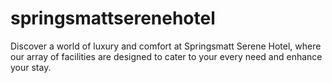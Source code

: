 # springsmattserenehotel
 Discover a world of luxury and comfort at Springsmatt Serene Hotel, where our array of facilities are designed to cater to your every need and enhance your stay.
